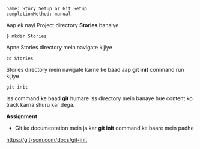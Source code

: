 ```ngMeta
name: Story Setup or Git Setup
completionMethod: manual
```
Aap ek nayi Project directory **Stories** banaiye

```
$ mkdir Stories
```

Apne Stories directory mein navigate kijiye

```
cd Stories
```

Stories directory mein navigate karne ke baad aap **git init** command run kijiye

```
git init
```

Iss command ke baad **git** humare iss directory mein banaye hue content ko track karna shuru kar dega.

**Assignment**

- Git ke documentation mein ja kar **git init** command ke baare mein padhe

https://git-scm.com/docs/git-init 


